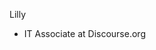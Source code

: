 Lilly 
- IT Associate at Discourse.org


<!---
Lillinator/Lillinator is a ✨ special ✨ repository because its `README.md` (this file) appears on your GitHub profile.
You can click the Preview link to take a look at your changes.
--->
